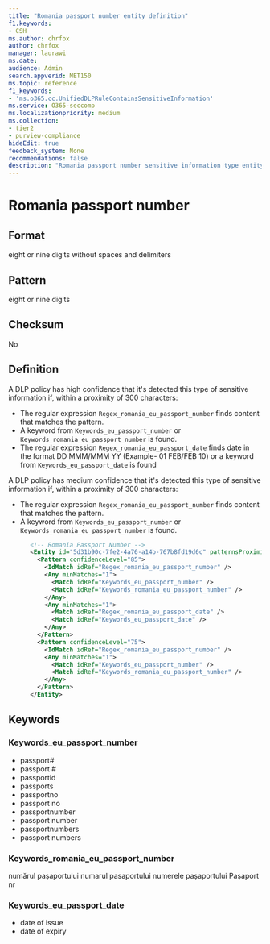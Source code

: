 ```yaml
---
title: "Romania passport number entity definition"
f1.keywords:
- CSH
ms.author: chrfox
author: chrfox
manager: laurawi
ms.date:
audience: Admin
search.appverid: MET150
ms.topic: reference
f1_keywords:
- 'ms.o365.cc.UnifiedDLPRuleContainsSensitiveInformation'
ms.service: O365-seccomp
ms.localizationpriority: medium
ms.collection:
- tier2
- purview-compliance
hideEdit: true
feedback_system: None
recommendations: false
description: "Romania passport number sensitive information type entity definition."
---
```


# Romania passport number

## Format

eight or nine digits without spaces and delimiters

## Pattern

eight or nine digits

## Checksum

No

## Definition

A DLP policy has high confidence that it's detected this type of sensitive information if, within a proximity of 300 characters:

- The regular expression `Regex_romania_eu_passport_number` finds content that matches the pattern.
- A keyword from `Keywords_eu_passport_number` or `Keywords_romania_eu_passport_number` is found.
- The regular expression `Regex_romania_eu_passport_date` finds date in the format DD MMM/MMM YY (Example- 01 FEB/FEB 10) or a keyword from `Keywords_eu_passport_date` is found

A DLP policy has medium confidence that it's detected this type of sensitive information if, within a proximity of 300 characters:

- The regular expression `Regex_romania_eu_passport_number` finds content that matches the pattern.
- A keyword from `Keywords_eu_passport_number` or `Keywords_romania_eu_passport_number` is found.

```xml
      <!-- Romania Passport Number -->
      <Entity id="5d31b90c-7fe2-4a76-a14b-767b8fd19d6c" patternsProximity="300" recommendedConfidence="75">
        <Pattern confidenceLevel="85">
          <IdMatch idRef="Regex_romania_eu_passport_number" />
          <Any minMatches="1">
            <Match idRef="Keywords_eu_passport_number" />
            <Match idRef="Keywords_romania_eu_passport_number" />
          </Any>
          <Any minMatches="1">
            <Match idRef="Regex_romania_eu_passport_date" />
            <Match idRef="Keywords_eu_passport_date" />
          </Any>
        </Pattern>
        <Pattern confidenceLevel="75">
          <IdMatch idRef="Regex_romania_eu_passport_number" />
          <Any minMatches="1">
            <Match idRef="Keywords_eu_passport_number" />
            <Match idRef="Keywords_romania_eu_passport_number" />
          </Any>
        </Pattern>
      </Entity>
```

## Keywords

### Keywords_eu_passport_number

- passport#
- passport #
- passportid
- passports
- passportno
- passport no
- passportnumber
- passport number
- passportnumbers
- passport numbers

### Keywords_romania_eu_passport_number

numărul pașaportului
numarul pasaportului
numerele pașaportului
Pașaport nr

### Keywords_eu_passport_date

- date of issue
- date of expiry